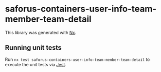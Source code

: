 # saforus-containers-user-info-team-member-team-detail

This library was generated with [Nx](https://nx.dev).

## Running unit tests

Run `nx test saforus-containers-user-info-team-member-team-detail` to execute the unit tests via [Jest](https://jestjs.io).
